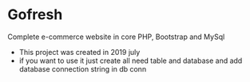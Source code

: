 # Gofresh
Complete e-commerce website in core PHP, Bootstrap and MySql

* This project was created in 2019 july 
* if you want to use it just create all need table and database and add database connection string in db conn
